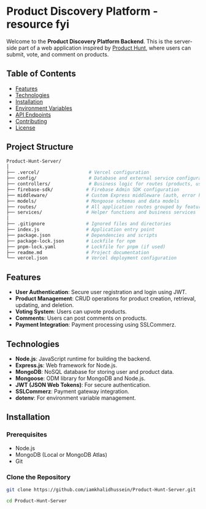 # Product Discovery Platform - resource fyi

Welcome to the **Product Discovery Platform Backend**. This is the server-side part of a web application inspired by [Product Hunt](https://resource-fyi.web.app), where users can submit, vote, and comment on products.

## Table of Contents

- [Features](#features)
- [Technologies](#technologies)
- [Installation](#installation)
- [Environment Variables](#environment-variables)
- [API Endpoints](#api-endpoints)
- [Contributing](#contributing)
- [License](#license)

## Project Structure
```bash
Product-Hunt-Server/
│
├── .vercel/                  # Vercel configuration
├── config/                   # Database and external service configurations
├── controllers/              # Business logic for routes (products, users, etc.)
├── firebase-sdk/            # Firebase Admin SDK configuration
├── middleware/              # Custom Express middleware (auth, error handlers, etc.)
├── models/                  # Mongoose schemas and data models
├── routes/                  # All application routes grouped by feature
├── services/                # Helper functions and business services
│
├── .gitignore               # Ignored files and directories
├── index.js                 # Application entry point
├── package.json             # Dependencies and scripts
├── package-lock.json        # Lockfile for npm
├── pnpm-lock.yaml           # Lockfile for pnpm (if used)
├── readme.md                # Project documentation
└── vercel.json              # Vercel deployment configuration
```

## Features

- **User Authentication**: Secure user registration and login using JWT.
- **Product Management**: CRUD operations for product creation, retrieval, updating, and deletion.
- **Voting System**: Users can upvote products.
- **Comments**: Users can post comments on products.
- **Payment Integration**: Payment processing using SSLCommerz.

## Technologies

- **Node.js**: JavaScript runtime for building the backend.
- **Express.js**: Web framework for Node.js.
- **MongoDB**: NoSQL database for storing user and product data.
- **Mongoose**: ODM library for MongoDB and Node.js.
- **JWT (JSON Web Tokens)**: For secure authentication.
- **SSLCommerz**: Payment gateway integration.
- **dotenv**: For environment variable management.

## Installation

### Prerequisites

- Node.js
- MongoDB (Local or MongoDB Atlas)
- Git

### Clone the Repository

```bash
git clone https://github.com/iamkhalidhussein/Product-Hunt-Server.git
```

```bash
cd Product-Hunt-Server
```